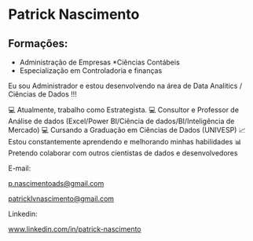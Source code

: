 
# Patrick Nascimento

## Formações:

* Administração de Empresas
*Ciências Contábeis
* Especialização em Controladoria e finanças

Eu sou Administrador e estou desenvolvendo na área de Data Analitics / Ciências de Dados !!!

💻 Atualmente, trabalho como Estrategista.
💻 Consultor e Professor de Análise de dados (Excel/Power BI/Ciência de dados/BI/Inteligência de Mercado) 
💻 Cursando a Graduação em Ciências de Dados (UNIVESP)
📈 Estou constantemente aprendendo e melhorando minhas habilidades
📊 Pretendo colaborar com outros cientistas de dados e desenvolvedores

E-mail:

p.nascimentoads@gmail.com

patricklvnascimento@gmail.com

Linkedin:

www.linkedin.com/in/patrick-nascimento
